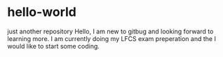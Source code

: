 # hello-world
just another repository
Hello, I am new to gitbug and looking forward to learning more.
I am currently doing my LFCS exam preperation and the I would like to start some coding.
